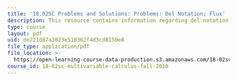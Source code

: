 ```yaml
---
title: '18.02SC Problems and Solutions: Problems: Del Notation; Flux'
description: This resource contains information regarding del notation; flux.
type: course
layout: pdf
uid: de221d87a3023e518362f4d3cd8150e8
file_type: application/pdf
file_location: >-
  https://open-learning-course-data-production.s3.amazonaws.com/18-02sc-multivariable-calculus-fall-2010/de221d87a3023e518362f4d3cd8150e8_MIT18_02SC_pb_85_comb.pdf
course_id: 18-02sc-multivariable-calculus-fall-2010
---
```

